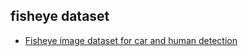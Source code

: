 ## fisheye dataset
 - [Fisheye image dataset for car and human detection](http://cvrg.iyte.edu.tr/datasets.htm)
   